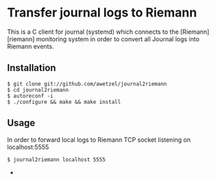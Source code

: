 # Transfer journal logs to Riemann

This is a C client for journal (systemd) which connects to the
[Riemann][riemann] monitoring system in order to convert all Journal logs into
Riemann events.

## Installation

    $ git clone git://github.com/awetzel/journal2riemann
    $ cd journal2riemann
    $ autoreconf -i
    $ ./configure && make && make install

## Usage

In order to forward local logs to Riemann TCP socket listening on localhost:5555

    $ journal2riemann localhost 5555
- 

